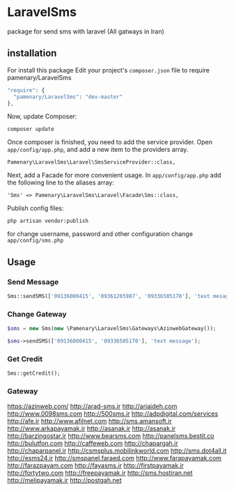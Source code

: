 # LaravelSms
package for send sms with laravel  (All gatways in Iran)

installation
------------
For install this package Edit your project's ```composer.json``` file to require pamenary/LaravelSms

```php
"require": {
  "pamenary/LaravelSms": "dev-master"
},
```

Now, update Composer:
```
composer update
```

Once composer is finished, you need to add the service provider. Open ```app/config/app.php```, and add a new item to the providers array.

```
Pamenary\LaravelSms\Laravel\SmsServiceProvider::class,
```

Next, add a Facade for more convenient usage. In ```app/config/app.php``` add the following line to the aliases array:

```
'Sms' => Pamenary\LaravelSms\Laravel\Facade\Sms::class,
```
Publish config files:
```
php artisan vendor:publish
```
for change username, password and other configuration change ```app/config/sms.php```

Usage
-----
### Send Message
```php
Sms::sendSMS(['09136000415', '09361265987', '09336505170'], 'text mesage'); // send message for persons
```
### Change Gateway

```php
$sms = new Sms(new \Pamenary\LaravelSms\Gateways\AzinwebGateway());

$sms->sendSMS(['09136000415', '09336505170'], 'text message');
```

### Get Credit
```php
Sms::getCredit();
```

### Gateway
https://azinweb.com/
http://arad-sms.ir
http://ariaideh.com
http://www.0098sms.com
http://500sms.ir
http://adpdigital.com/services
http://afe.ir
http://www.afilnet.com
http://sms.amansoft.ir
http://www.arkapayamak.ir
http://asanak.ir
http://asanak.ir
http://barzingostar.ir
http://www.bearsms.com
http://panelsms.bestit.co
http://bulutfon.com
http://caffeweb.com
http://chapargah.ir
http://chaparpanel.ir
http://csmsplus.mobilinkworld.com
http://sms.dot4all.it
http://esms24.ir
http://smspanel.faraed.com
http://www.farapayamak.com
http://farazpayam.com
http://fayasms.ir
http://firstpayamak.ir
http://fortytwo.com
http://freepayamak.ir
http://sms.hostiran.net
http://melipayamak.ir
http://postgah.net
